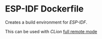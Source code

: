 # ESP-IDF Dockerfile

Creates a build environment for *ESP-IDF*.

This can be used with *CLion* [full remote mode](https://www.jetbrains.com/help/clion/remote-projects-support.html)

